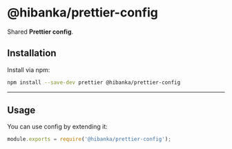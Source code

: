 # @hibanka/prettier-config

Shared **Prettier config**.

## Installation

Install via npm:

```sh
npm install --save-dev prettier @hibanka/prettier-config
```

---

## Usage

You can use config by extending it:

```js
module.exports = require('@hibanka/prettier-config');
```
